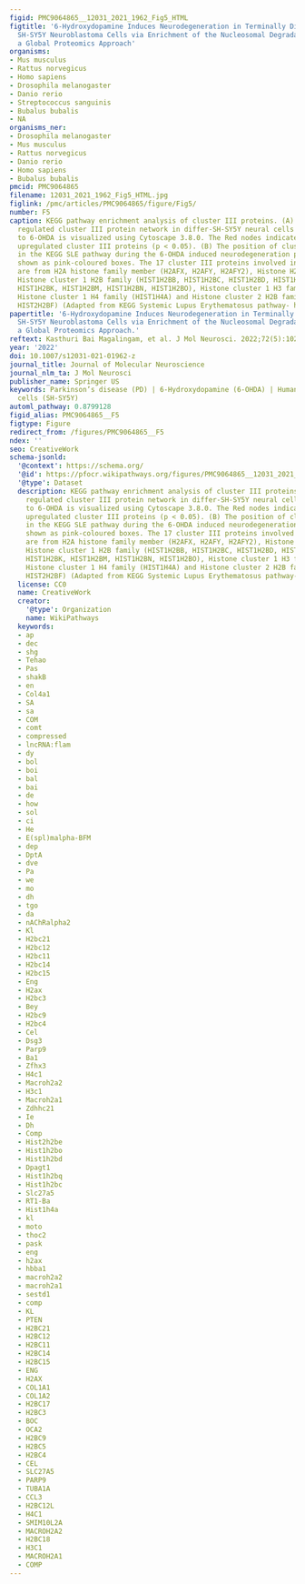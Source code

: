 ```yaml
---
figid: PMC9064865__12031_2021_1962_Fig5_HTML
figtitle: '6-Hydroxydopamine Induces Neurodegeneration in Terminally Differentiated
  SH-SY5Y Neuroblastoma Cells via Enrichment of the Nucleosomal Degradation Pathway:
  a Global Proteomics Approach'
organisms:
- Mus musculus
- Rattus norvegicus
- Homo sapiens
- Drosophila melanogaster
- Danio rerio
- Streptococcus sanguinis
- Bubalus bubalis
- NA
organisms_ner:
- Drosophila melanogaster
- Mus musculus
- Rattus norvegicus
- Danio rerio
- Homo sapiens
- Bubalus bubalis
pmcid: PMC9064865
filename: 12031_2021_1962_Fig5_HTML.jpg
figlink: /pmc/articles/PMC9064865/figure/Fig5/
number: F5
caption: KEGG pathway enrichment analysis of cluster III proteins. (A) The differentially
  regulated cluster III protein network in differ-SH-SY5Y neural cells in response
  to 6-OHDA is visualized using Cytoscape 3.8.0. The Red nodes indicate the significantly
  upregulated cluster III proteins (p < 0.05). (B) The position of cluster III proteins
  in the KEGG SLE pathway during the 6-OHDA induced neurodegeneration process are
  shown as pink-coloured boxes. The 17 cluster III proteins involved in this pathway
  are from H2A histone family member (H2AFX, H2AFY, H2AFY2), Histone H2B type (H2BFS),
  Histone cluster 1 H2B family (HIST1H2BB, HIST1H2BC, HIST1H2BD, HIST1H2BH, HIST1H2BJ,
  HIST1H2BK, HIST1H2BM, HIST1H2BN, HIST1H2BO), Histone cluster 1 H3 family (HIST1H3A),
  Histone cluster 1 H4 family (HIST1H4A) and Histone cluster 2 H2B family (HIST2H2BE,
  HIST2H2BF) (Adapted from KEGG Systemic Lupus Erythematosus pathway- hsa05322)
papertitle: '6-Hydroxydopamine Induces Neurodegeneration in Terminally Differentiated
  SH-SY5Y Neuroblastoma Cells via Enrichment of the Nucleosomal Degradation Pathway:
  a Global Proteomics Approach.'
reftext: Kasthuri Bai Magalingam, et al. J Mol Neurosci. 2022;72(5):1026-1046.
year: '2022'
doi: 10.1007/s12031-021-01962-z
journal_title: Journal of Molecular Neuroscience
journal_nlm_ta: J Mol Neurosci
publisher_name: Springer US
keywords: Parkinson’s disease (PD) | 6-Hydroxydopamine (6-OHDA) | Human neuroblastoma
  cells (SH-SY5Y)
automl_pathway: 0.8799128
figid_alias: PMC9064865__F5
figtype: Figure
redirect_from: /figures/PMC9064865__F5
ndex: ''
seo: CreativeWork
schema-jsonld:
  '@context': https://schema.org/
  '@id': https://pfocr.wikipathways.org/figures/PMC9064865__12031_2021_1962_Fig5_HTML.html
  '@type': Dataset
  description: KEGG pathway enrichment analysis of cluster III proteins. (A) The differentially
    regulated cluster III protein network in differ-SH-SY5Y neural cells in response
    to 6-OHDA is visualized using Cytoscape 3.8.0. The Red nodes indicate the significantly
    upregulated cluster III proteins (p < 0.05). (B) The position of cluster III proteins
    in the KEGG SLE pathway during the 6-OHDA induced neurodegeneration process are
    shown as pink-coloured boxes. The 17 cluster III proteins involved in this pathway
    are from H2A histone family member (H2AFX, H2AFY, H2AFY2), Histone H2B type (H2BFS),
    Histone cluster 1 H2B family (HIST1H2BB, HIST1H2BC, HIST1H2BD, HIST1H2BH, HIST1H2BJ,
    HIST1H2BK, HIST1H2BM, HIST1H2BN, HIST1H2BO), Histone cluster 1 H3 family (HIST1H3A),
    Histone cluster 1 H4 family (HIST1H4A) and Histone cluster 2 H2B family (HIST2H2BE,
    HIST2H2BF) (Adapted from KEGG Systemic Lupus Erythematosus pathway- hsa05322)
  license: CC0
  name: CreativeWork
  creator:
    '@type': Organization
    name: WikiPathways
  keywords:
  - ap
  - dec
  - shg
  - Tehao
  - Pas
  - shakB
  - en
  - Col4a1
  - SA
  - sa
  - COM
  - comt
  - compressed
  - lncRNA:flam
  - dy
  - bol
  - boi
  - bal
  - bai
  - de
  - how
  - sol
  - ci
  - He
  - E(spl)malpha-BFM
  - dep
  - DptA
  - dve
  - Pa
  - we
  - mo
  - dh
  - tgo
  - da
  - nAChRalpha2
  - Kl
  - H2bc21
  - H2bc12
  - H2bc11
  - H2bc14
  - H2bc15
  - Eng
  - H2ax
  - H2bc3
  - Bey
  - H2bc9
  - H2bc4
  - Cel
  - Dsg3
  - Parp9
  - Ba1
  - Zfhx3
  - H4c1
  - Macroh2a2
  - H3c1
  - Macroh2a1
  - Zdhhc21
  - Ie
  - Dh
  - Comp
  - Hist2h2be
  - Hist1h2bo
  - Hist1h2bd
  - Dpagt1
  - Hist1h2bq
  - Hist1h2bc
  - Slc27a5
  - RT1-Ba
  - Hist1h4a
  - kl
  - moto
  - thoc2
  - pask
  - eng
  - h2ax
  - hbba1
  - macroh2a2
  - macroh2a1
  - sestd1
  - comp
  - KL
  - PTEN
  - H2BC21
  - H2BC12
  - H2BC11
  - H2BC14
  - H2BC15
  - ENG
  - H2AX
  - COL1A1
  - COL1A2
  - H2BC17
  - H2BC3
  - BOC
  - OCA2
  - H2BC9
  - H2BC5
  - H2BC4
  - CEL
  - SLC27A5
  - PARP9
  - TUBA1A
  - CCL3
  - H2BC12L
  - H4C1
  - SMIM10L2A
  - MACROH2A2
  - H2BC18
  - H3C1
  - MACROH2A1
  - COMP
---
```

